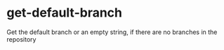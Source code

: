 # get-default-branch
Get the default branch or an empty string, if there are no branches in the repository
